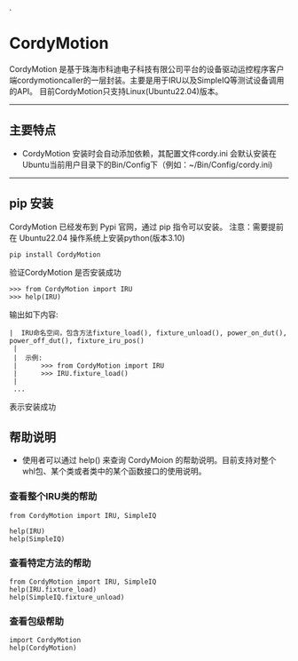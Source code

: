 .
# CordyMotion
CordyMotion 是基于珠海市科迪电子科技有限公司平台的设备驱动运控程序客户端cordymotioncaller的一层封装。主要是用于IRU以及SimpleIQ等测试设备调用的API。
目前CordyMotion只支持Linux(Ubuntu22.04)版本。

---
## 主要特点
* CordyMotion 安装时会自动添加依赖，其配置文件cordy.ini 会默认安装在Ubuntu当前用户目录下的Bin/Config下（例如：~/Bin/Config/cordy.ini)

---

## pip 安装
CordyMotion 已经发布到 Pypi 官网，通过 pip 指令可以安装。
注意：需要提前在 Ubuntu22.04 操作系统上安装python(版本3.10)
```
pip install CordyMotion
```

验证CordyMotion 是否安装成功
```
>>> from CordyMotion import IRU
>>> help(IRU)

```
输出如下内容:
```
|  IRU命名空间，包含方法fixture_load(), fixture_unload(), power_on_dut(), power_off_dut(), fixture_iru_pos()
 |  
 |  示例:
 |      >>> from CordyMotion import IRU
 |      >>> IRU.fixture_load()
 |  
 ...
```
表示安装成功

## 帮助说明

* 使用者可以通过 help() 来查询 CordyMoion 的帮助说明。目前支持对整个whl包、某个类或者类中的某个函数接口的使用说明。

### 查看整个IRU类的帮助
```
from CordyMotion import IRU, SimpleIQ

help(IRU) 
help(SimpleIQ)
```

### 查看特定方法的帮助
```
from CordyMotion import IRU, SimpleIQ
help(IRU.fixture_load)
help(SimpleIQ.fixture_unload)
```
### 查看包级帮助
```
import CordyMotion
help(CordyMotion)
```




